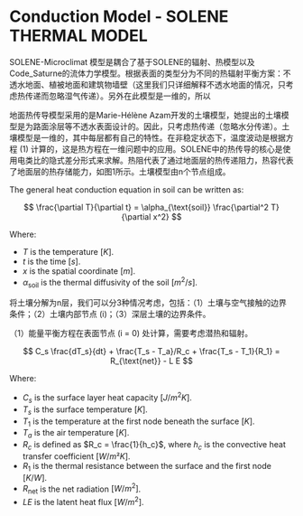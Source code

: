# Conduction Model - SOLENE THERMAL MODEL

SOLENE-Microclimat 模型是耦合了基于SOLENE的辐射、热模型以及Code_Saturne的流体力学模型。根据表面的类型分为不同的热辐射平衡方案：不透水地面、植被地面和建筑物墙壁（这里我们只详细解释不透水地面的情况，只考虑热传递而忽略湿气传递）。另外在此模型是一维的，所以

地面热传导模型采用的是Marie-Hélène Azam开发的土壤模型，她提出的土壤模型是为路面涂层等不透水表面设计的。因此，只考虑热传递（忽略水分传递）。土壤模型是一维的，其中每层都有自己的特性。在非稳定状态下，温度波动是根据方程 (1) 计算的，这是热方程在一维问题中的应用。SOLENE中的热传导的核心是使用电类比的隐式差分形式来求解。热阻代表了通过地面层的热传递阻力，热容代表了地面层的热存储能力，如图1所示。土壤模型由n个节点组成。

The general heat conduction equation in soil can be written as:

$$
\frac{\partial T}{\partial t} = \alpha_{\text{soil}} \frac{\partial^2 T}{\partial x^2}
$$

Where:

- $T$ is the temperature $[K]$.
- $t$ is the time $[s]$.
- $x$ is the spatial coordinate $[m]$.
- $\alpha_{\text{soil}}$ is the thermal diffusivity of the soil $[m^2/s]$.

将土壤分解为n层，我们可以分3种情况考虑，包括：（1）土壤与空气接触的边界条件；（2）土壤内部节点 \(i\)；（3）深层土壤的边界条件。

（1）能量平衡方程在表面节点 \(i = 0\) 处计算，需要考虑潜热和辐射。

$$
C_s \frac{dT_s}{dt} + \frac{T_s - T_a}/R_c + \frac{T_s - T_1}{R_1} = R_{\text{net}}  - L E
$$

Where:

- $C_s$ is the surface layer heat capacity $[J/m^2K]$.
- $T_s$ is the surface temperature $[K]$.
- $T_1$ is the temperature at the first node beneath the surface $[K]$.
- $T_a$ is the air temperature $[K]$.
- $R_c$ is defined as $R_c = \frac{1}{h_c}$, where $h_c$ is the convective heat transfer coefficient $[W/m²K]$.
- $R_1$ is the thermal resistance between the surface and the first node $[K/W]$.
- $R_{\text{net}}$ is the net radiation $[W/m^2]$.
- $LE$ is the latent heat flux $[W/m^2]$.

